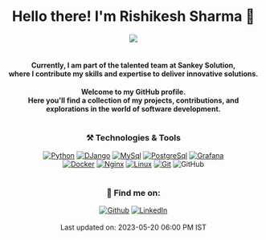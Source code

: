 <div align="center">
    <h1>Hello there! I'm Rishikesh Sharma 👋</h1>
    <img src="https://media.giphy.com/media/Y4ak9Ki2GZCbJxAnJD/giphy.gif" />
    </br></br>
    <h4> Currently, I am part of the talented team at Sankey Solution, </br> where I contribute my skills and expertise to deliver innovative solutions. </h4>
    <h4> Welcome to my GitHub profile.</br> Here you'll find a collection of my projects, contributions, and explorations in the world of software development.</h4>
</div>
<h1></h1>
<h3 align="center">⚒ Technologies & Tools</h3>
<p align="center">
    <a href="https://www.python.org" target="_blank"><img alt="Python" src="https://img.shields.io/badge/Python-%2312100E.svg?logo=python&style=for-the-badge"/></a> 
    <a href="https://www.djangoproject.com/" target="_blank"><img alt="DJango" src="https://img.shields.io/badge/Django-%2312100E.svg?logo=django&style=for-the-badge"/></a> 
    <a href="https://www.mysql.com/"  target="_blank"><img alt="MySql" src="https://img.shields.io/badge/Mysql-%2312100E.svg?logo=mysql&style=for-the-badge"/></a>   
    <a href="https://www.postgresql.org" target="_blank"><img alt="PostgreSql" src="https://img.shields.io/badge/postgresql-%2312100E.svg?logo=postgresql&style=for-the-badge"/></a>   
    <a href="https://grafana.com" target="_blank"><img alt="Grafana" src="https://img.shields.io/badge/Grafana-%2312100E.svg?logo=grafana&style=for-the-badge"/></a>
    <br>
    <a href="https://www.docker.com/" target="_blank"><img alt="Docker" src="https://img.shields.io/badge/Docker-%2312100E.svg?logo=docker&style=for-the-badge"/></a>   
    <a href="https://www.nginx.com" target="_blank"><img alt="Nginx" src="https://img.shields.io/badge/Nginx-%2312100E.svg?logo=nginx&logoColor=009639&style=for-the-badge"/></a>   
    <a href="https://www.linux.org/" target="_blank"><img alt="Linux" src="https://img.shields.io/badge/Linux-%2312100E.svg?logo=linux&logoColor=white&style=for-the-badge"/></a>   
    <a href="https://git-scm.com/" target="_blank"><img alt="Git" src="https://img.shields.io/badge/Git-%2312100E.svg?logo=git&style=for-the-badge"/></a> 
    <a target="_blank"><img alt="GitHub" src="https://img.shields.io/badge/GitHub-black?logo=GitHub&style=for-the-badge"/></a> 
    <!--   
        <a href="https://www.w3.org/html/" target="_blank"><img alt="HTML5" src="https://img.shields.io/badge/Html5-%2312100E.svg?logo=html5&style=for-the-badge"/></a>
        <a href="https://www.w3schools.com/css/" target="_blank"><img alt="CSS" src="https://img.shields.io/badge/Css3-%2312100E.svg?logo=css3&style=for-the-badge"/></a> 
    -->
</p>
<!-- <img src="https://github-readme-streak-stats.herokuapp.com/?user=Rishikesh9919"/> -->
<!-- <img src="https://github-readme-stats.vercel.app/api/top-langs?username=Rishikesh9919"/> -->
<!-- <img src="https://github-readme-stats.vercel.app/api?username=Rishikesh9919&show_icons=true"/> -->
<h1></h1>
<h3 align="center">🔭 Find me on: </h3>
<p align="center">
    <a href="https://github.com/Rishikesh9919" target="_blank"><img alt="Github" src="https://img.shields.io/badge/GitHub-%2312100E.svg?&style=for-the-badge&logo=Github&logoColor=white" /></a> 
    <a href="https://www.linkedin.com/in/rishikesh-sharma-88b37b193/" target="_blank"><img alt="LinkedIn" src="https://img.shields.io/badge/linkedin-%2312100E.svg?&style=for-the-badge&logo=linkedin&logoColor=blue" /></a>
    </br></br>
    Last updated on: 2023-05-20 06:00 PM IST
</p>
